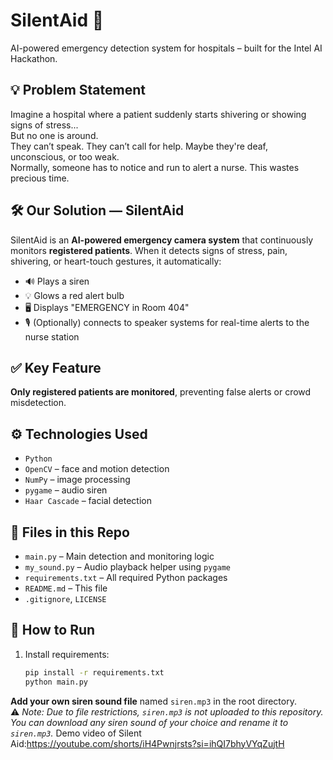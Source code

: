 # SilentAid 🚨  
AI-powered emergency detection system for hospitals – built for the Intel AI Hackathon.
## 💡 Problem Statement  
Imagine a hospital where a patient suddenly starts shivering or showing signs of stress...  
But no one is around.  
They can’t speak. They can’t call for help. Maybe they're deaf, unconscious, or too weak.  
Normally, someone has to notice and run to alert a nurse. This wastes precious time.  
## 🛠️ Our Solution — SilentAid  
SilentAid is an **AI-powered emergency camera system** that continuously monitors **registered patients**.
When it detects signs of stress, pain, shivering, or heart-touch gestures, it automatically:
- 🔊 Plays a siren  
- 💡 Glows a red alert bulb  
- 🖥️ Displays "EMERGENCY in Room 404"  
- 🎙️ (Optionally) connects to speaker systems for real-time alerts to the nurse station
## ✅ Key Feature  
**Only registered patients are monitored**, preventing false alerts or crowd misdetection.
## ⚙️ Technologies Used
- `Python`
- `OpenCV` – face and motion detection  
- `NumPy` – image processing  
- `pygame` – audio siren  
- `Haar Cascade` – facial detection
## 📁 Files in this Repo  
- `main.py` – Main detection and monitoring logic  
- `my_sound.py` – Audio playback helper using `pygame`  
- `requirements.txt` – All required Python packages  
- `README.md` – This file  
- `.gitignore`, `LICENSE`
## 🚀 How to Run
1. Install requirements:
   ```bash
   pip install -r requirements.txt
   python main.py
 **Add your own siren sound file** named `siren.mp3` in the root directory.  
   ⚠️ *Note: Due to file restrictions, `siren.mp3` is not uploaded to this repository. You can download any siren sound of your choice and rename it to `siren.mp3`.*
Demo video of Silent Aid:https://youtube.com/shorts/iH4Pwnjrsts?si=ihQI7bhyVYqZujtH
